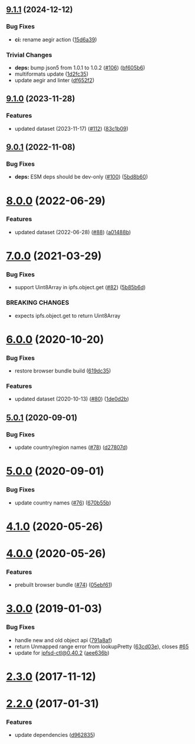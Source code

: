 ## [9.1.1](https://github.com/ipfs-shipyard/ipfs-geoip/compare/v9.1.0...v9.1.1) (2024-12-12)

### Bug Fixes

* **ci:** rename aegir action ([15d6a39](https://github.com/ipfs-shipyard/ipfs-geoip/commit/15d6a396b38b39bd81fc8064fa8e7cd9a49fcb73))

### Trivial Changes

* **deps:** bump json5 from 1.0.1 to 1.0.2 ([#106](https://github.com/ipfs-shipyard/ipfs-geoip/issues/106)) ([bf605b6](https://github.com/ipfs-shipyard/ipfs-geoip/commit/bf605b6364480e8c8188c52fb934d9ef7ccc8ab2))
* multiformats update ([1d2fc35](https://github.com/ipfs-shipyard/ipfs-geoip/commit/1d2fc35d0a6a43eb3a373ae4c214fee060353564))
* update aegir and linter ([df652f2](https://github.com/ipfs-shipyard/ipfs-geoip/commit/df652f26e0463dea450bf0f256631eeda2d3b299))

## [9.1.0](https://github.com/ipfs-shipyard/ipfs-geoip/compare/v9.0.1...v9.1.0) (2023-11-28)


### Features

* updated dataset (2023-11-17) ([#112](https://github.com/ipfs-shipyard/ipfs-geoip/issues/112)) ([83c1b09](https://github.com/ipfs-shipyard/ipfs-geoip/commit/83c1b093d3534df0163d4c66648b8b19500fcfec))

## [9.0.1](https://github.com/ipfs-shipyard/ipfs-geoip/compare/v9.0.0...v9.0.1) (2022-11-08)


### Bug Fixes

* **deps:** ESM deps should be dev-only ([#100](https://github.com/ipfs-shipyard/ipfs-geoip/issues/100)) ([5bd8b60](https://github.com/ipfs-shipyard/ipfs-geoip/commit/5bd8b605de15b848e8ded570704a3ce37ef136d3))

<a name="8.0.0"></a>
# [8.0.0](https://github.com/ipfs-shipyard/ipfs-geoip/compare/v7.0.0...v8.0.0) (2022-06-29)


### Features

* updated dataset (2022-06-28) ([#88](https://github.com/ipfs-shipyard/ipfs-geoip/issues/88)) ([a01488b](https://github.com/ipfs-shipyard/ipfs-geoip/commit/a01488b))



<a name="7.0.0"></a>
# [7.0.0](https://github.com/ipfs-shipyard/ipfs-geoip/compare/v6.0.0...v7.0.0) (2021-03-29)


### Bug Fixes

* support Uint8Array in ipfs.object.get ([#82](https://github.com/ipfs-shipyard/ipfs-geoip/issues/82)) ([5b85b6d](https://github.com/ipfs-shipyard/ipfs-geoip/commit/5b85b6d))


### BREAKING CHANGES

* expects ipfs.object.get to return Uint8Array



<a name="6.0.0"></a>
# [6.0.0](https://github.com/ipfs-shipyard/ipfs-geoip/compare/v5.0.1...v6.0.0) (2020-10-20)


### Bug Fixes

* restore browser bundle build ([619dc35](https://github.com/ipfs-shipyard/ipfs-geoip/commit/619dc35))


### Features

* updated dataset (2020-10-13) ([#80](https://github.com/ipfs-shipyard/ipfs-geoip/issues/80)) ([1de0d2b](https://github.com/ipfs-shipyard/ipfs-geoip/commit/1de0d2b))



<a name="5.0.1"></a>
## [5.0.1](https://github.com/ipfs-shipyard/ipfs-geoip/compare/v5.0.0...v5.0.1) (2020-09-01)


### Bug Fixes

* update country/region names ([#78](https://github.com/ipfs-shipyard/ipfs-geoip/issues/78)) ([d27807d](https://github.com/ipfs-shipyard/ipfs-geoip/commit/d27807d))



<a name="5.0.0"></a>
# [5.0.0](https://github.com/ipfs-shipyard/ipfs-geoip/compare/v4.1.0...v5.0.0) (2020-09-01)


### Bug Fixes

* update country names ([#76](https://github.com/ipfs-shipyard/ipfs-geoip/issues/76)) ([670b55b](https://github.com/ipfs-shipyard/ipfs-geoip/commit/670b55b))



<a name="4.1.0"></a>
# [4.1.0](https://github.com/ipfs/ipfs-geoip/compare/v4.0.0...v4.1.0) (2020-05-26)



<a name="4.0.0"></a>
# [4.0.0](https://github.com/ipfs/ipfs-geoip/compare/v3.0.0...v4.0.0) (2020-05-26)


### Features

* prebuilt browser bundle ([#74](https://github.com/ipfs/ipfs-geoip/issues/74)) ([05ebf61](https://github.com/ipfs/ipfs-geoip/commit/05ebf61))



<a name="3.0.0"></a>
# [3.0.0](https://github.com/ipfs/ipfs-geoip/compare/v2.3.0...v3.0.0) (2019-01-03)


### Bug Fixes

* handle new and old object api ([791a8af](https://github.com/ipfs/ipfs-geoip/commit/791a8af))
* return Unmapped range error from lookupPretty ([63cd03e](https://github.com/ipfs/ipfs-geoip/commit/63cd03e)), closes [#65](https://github.com/ipfs/ipfs-geoip/issues/65)
* update for ipfsd-ctl@0.40.2 ([aee636b](https://github.com/ipfs/ipfs-geoip/commit/aee636b))



<a name="2.3.0"></a>
# [2.3.0](https://github.com/ipfs/ipfs-geoip/compare/v2.2.0...v2.3.0) (2017-11-12)



<a name="2.2.0"></a>
# [2.2.0](https://github.com/ipfs/ipfs-geoip/compare/v2.1.0...v2.2.0) (2017-01-31)


### Features

* update dependencies ([d962835](https://github.com/ipfs/ipfs-geoip/commit/d962835))
